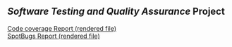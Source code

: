 ## *Software Testing and Quality Assurance* Project

[Code coverage Report (rendered file)](https://htmlpreview.github.io/?https://github.com/stealacamera/software-testing-project/blob/main/Reports/jacoco-overall-report/index.html)\
[SpotBugs Report (rendered file)](https://htmlpreview.github.io/?https://github.com/stealacamera/software-testing-project/blob/main/Reports/SpotBugs%20Report.html)
